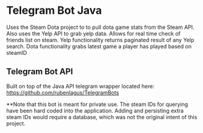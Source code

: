 # Telegram Bot Java 
Uses the Steam Dota project to to pull dota game stats from the Steam API. Also uses the Yelp API to grab yelp data.
Allows for real time check of friends list on steam. 
Yelp functionality returns paginated result of any Yelp search. 
Dota functionality grabs latest game a player has played based on steamID


## Telegram Bot API
Built on top of the Java API telegram wrapper located here: https://github.com/rubenlagus/TelegramBots

**Note that this bot is meant for private use. The steam IDs for querying have been hard coded into the application. Adding and persisting extra steam IDs would require a database, which was not the original intent of this project.




